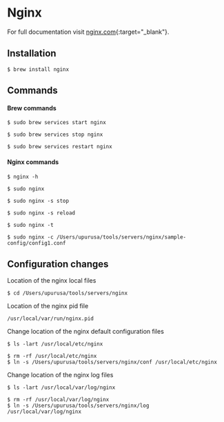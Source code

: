 # Nginx

For full documentation visit [nginx.com](https://www.nginx.com/){:target="_blank"}.

## Installation

    $ brew install nginx

## Commands

#### Brew commands

`$ sudo brew services start nginx`

`$ sudo brew services stop nginx`

`$ sudo brew services restart nginx`

#### Nginx commands

`$ nginx -h`

`$ sudo nginx`

`$ sudo nginx -s stop`

`$ sudo nginx -s reload`

`$ sudo nginx -t`

`$ sudo nginx -c /Users/upurusa/tools/servers/nginx/sample-config/config1.conf`

## Configuration changes

Location of the nginx local files
    
	$ cd /Users/upurusa/tools/servers/nginx

Location of the nginx pid file    

	/usr/local/var/run/nginx.pid

Change location of the nginx default configuration files
    
	$ ls -lart /usr/local/etc/nginx
	
	$ rm -rf /usr/local/etc/nginx
	$ ln -s /Users/upurusa/tools/servers/nginx/conf /usr/local/etc/nginx

Change location of the nginx log files

	$ ls -lart /usr/local/var/log/nginx
   
	$ rm -rf /usr/local/var/log/nginx
	$ ln -s /Users/upurusa/tools/servers/nginx/log /usr/local/var/log/nginx
    

	

	